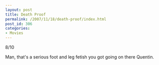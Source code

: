```yaml
---
layout: post
title: Death Proof
permalink: /2007/11/18/death-proof/index.html
post_id: 306
categories: 
- Movies
---
```


 8/10




Man, that's a serious foot and leg fetish you got going on there Quentin.

